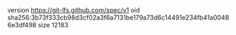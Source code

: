 version https://git-lfs.github.com/spec/v1
oid sha256:3b73f333cb98d3cf02a3f6a7131be179a73d6c14491e234fb41a00486e3df498
size 12183
